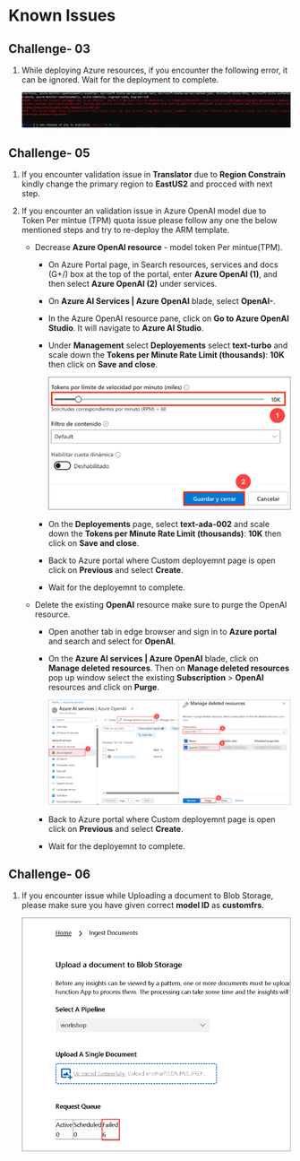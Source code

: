 # Known Issues

## Challenge- 03 

1. While deploying Azure resources, if you encounter the following error, it can be ignored. Wait for the deployment to complete.

   ![](../media/Active-image120.png)
   
## Challenge- 05

1. If you encounter validation issue in **Translator** due to **Region Constrain** kindly change the primary region to **EastUS2** and procced with next step.

1. If you encounter an validation issue in Azure OpenAI model due to Token Per mintue (TPM) quota issue please follow any one the below mentioned steps and try to re-deploy the ARM template.


    - Decrease **Azure OpenAI resource** - model token Per mintue(TPM).  

         - On Azure Portal page, in Search resources, services and docs (G+/) box at the top of the portal, enter **Azure OpenAI (1)**, and then select **Azure OpenAI (2)** under services.
      
         - On **Azure AI Services | Azure OpenAI** blade, select **OpenAI-<inject key="Deployment-id" enableCopy="false"></inject>**.
      
         - In the Azure OpenAI resource pane, click on **Go to Azure OpenAI Studio**. It will navigate to **Azure AI Studio**.
      
         - Under **Management** select **Deployements** select **text-turbo** and scale down the **Tokens per Minute Rate Limit (thousands)**: **10K** then click on **Save and close**.

            ![](../media/Active-image254.png)

         - On the **Deployements** page, select  **text-ada-002** and scale down the **Tokens per Minute Rate Limit (thousands)**: **10K** then click on **Save and close**.

         - Back to Azure portal where Custom deployemnt page is open click on **Previous** and select **Create**.
         - Wait for the deployemnt to complete.
  
    - Delete the existing **OpenAI** resource make sure to purge the OpenAI resource.  

        - Open another tab in edge browser and sign in to **Azure portal** and search and select for **OpenAI**.

        - On the **Azure AI services | Azure OpenAI** blade, click on **Manage deleted resources**. Then on **Manage deleted resources** pop up window select the existing **Subscription** > **OpenAI** resources and 
            click on **Purge**.

             ![](../media/Active-image253.png)

        - Back to Azure portal where Custom deployemnt page is open click on **Previous** and select **Create**.
        - Wait for the deployemnt to complete.

## Challenge- 06

1. If you encounter issue  while Uploading a document to Blob Storage, please make sure you have given correct **model ID** as **customfrs**. 

    ![](../media/Active-image(239).png)
